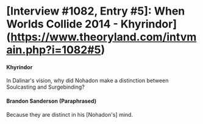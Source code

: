 # [Interview #1082, Entry #5]: When Worlds Collide 2014 - Khyrindor](https://www.theoryland.com/intvmain.php?i=1082#5)

#### Khyrindor

In Dalinar's vision, why did Nohadon make a distinction between Soulcasting and Surgebinding?

#### Brandon Sanderson (Paraphrased)

Because they are distinct in his [Nohadon's] mind.


